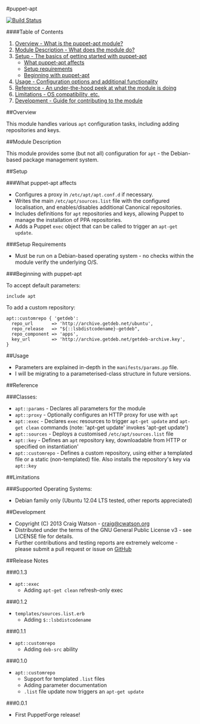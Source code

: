 #puppet-apt

[![Build Status](https://secure.travis-ci.org/craigwatson/puppet-apt.png?branch=master)](http://travis-ci.org/craigwatson/puppet-apt)

####Table of Contents

1. [Overview - What is the puppet-apt module?](#overview)
2. [Module Description - What does the module do?](#module-description)
3. [Setup - The basics of getting started with puppet-apt](#setup)
    * [What puppet-apt affects](#what-puppet-apt-affects)
    * [Setup requirements](#setup-requirements)
    * [Beginning with puppet-apt](#beginning-with-registry)
4. [Usage - Configuration options and additional functionality](#usage)
5. [Reference - An under-the-hood peek at what the module is doing](#reference)
5. [Limitations - OS compatibility, etc.](#limitations)
6. [Development - Guide for contributing to the module](#development)

##Overview

This module handles various `apt` configuration tasks, including adding repositories and keys.

##Module Description

This module provides some (but not all) configuration for `apt` - the Debian-based package management system. 

##Setup

###What puppet-apt affects

* Configures a proxy in `/etc/apt/apt.conf.d` if necessary.
* Writes the main `/etc/apt/sources.list` file with the configured localisation, and enables/disables additional Canonical repositories.
* Includes definitions for `apt` repositories and keys, allowing Puppet to manage the installation of PPA repositories.
* Adds a Puppet `exec` object that can be called to trigger an `apt-get update`.

###Setup Requirements

* Must be run on a Debian-based operating system - no checks within the module verify the underlying O/S.

###Beginning with puppet-apt

To accept default parameters:

    include apt

To add a custom repository:

    apt::customrepo { 'getdeb':
      repo_url       => 'http://archive.getdeb.net/ubuntu',
      repo_release   => "${::lsbdistcodename}-getdeb",
      repo_component => 'apps',
      key_url        => 'http://archive.getdeb.net/getdeb-archive.key',
    }

##Usage

* Parameters are explained in-depth in the `manifests/params.pp` file.
* I will be migrating to a parameterised-class structure in future versions.

##Reference

###Classes:
* `apt::params` - Declares all parameters for the module
* `apt::proxy` - Optionally configures an HTTP proxy for use with `apt`
* `apt::exec` - Declares `exec` resources to trigger `apt-get update` and `apt-get clean` commands (note: 'apt-get update' invokes 'apt-get update')
* `apt::sources` - Deploys a customised `/etc/apt/sources.list` file
* `apt::key` - Defines an `apt` repository key, downloadable from HTTP or specified on instantiation'
* `apt::customrepo` - Defines a custom repository, using either a templated file or a static (non-templated) file. Also installs the repository's key via `apt::key`

##Limitations

###Supported Operating Systems:
* Debian family only (Ubuntu 12.04 LTS tested, other reports appreciated)

##Development

* Copyright (C) 2013 Craig Watson - <craig@cwatson.org>
* Distributed under the terms of the GNU General Public License v3 - see LICENSE file for details.
* Further contributions and testing reports are extremely welcome - please submit a pull request or issue on [GitHub](https://github.com/craigwatson/puppet-apt)

##Release Notes

###0.1.3
* `apt::exec`
  * Adding `apt-get clean` refresh-only exec

###0.1.2
* `templates/sources.list.erb`
  * Adding `$::lsbdistcodename`

###0.1.1
* `apt::customrepo`
  * Adding `deb-src` ability

###0.1.0
* `apt::customrepo`
  * Support for templated `.list` files
  * Adding parameter documentation
  * `.list` file update now triggers an `apt-get update` 

###0.0.1
* First PuppetForge release!
